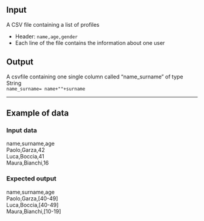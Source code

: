 ## Input
A CSV file containing a list of profiles<br>
- Header: `name,age,gender`
- Each line of the file contains the information about one user

## Output
A csvfile containing one single column called “name_surname” of type String<br>
`name_surname= name+""+surname`

---
## Example of data

### Input data
name,surname,age<br>
Paolo,Garza,42<br>
Luca,Boccia,41<br>
Maura,Bianchi,16<br>

### Expected output
name,surname,age<br>
Paolo,Garza,[40-49]<br>
Luca,Boccia,[40-49]<br>
Maura,Bianchi,[10-19]